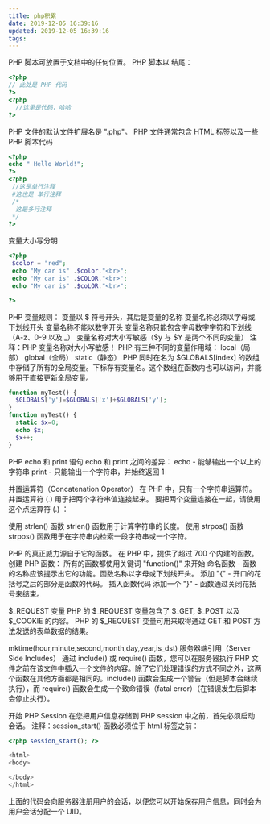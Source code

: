 ```yaml
---
title: php积累
date: 2019-12-05 16:39:16
updated: 2019-12-05 16:39:16
tags:
---
```


PHP 脚本可放置于文档中的任何位置。
PHP 脚本以 <?php 开头，以 ?> 结尾：

```php
<?php
// 此处是 PHP 代码
?>
<?php
  //这里是代码，哈哈
?>
```

PHP 文件的默认文件扩展名是 ".php"。
PHP 文件通常包含 HTML 标签以及一些 PHP 脚本代码

```php
<?php
echo " Hello World!";
?>
<?php
 //这是单行注释
 #这也是 单行注释
 /*
  这是多行注释
 */
?>
```

变量大小写分明

```php
<?php
 $color = "red";
 echo "My car is" .$color."<br>";
 echo "My car is" .$COLOR."<br>";
 echo "My car is" .$coLOR."<br>";

?>
```

PHP 变量规则：
变量以 $ 符号开头，其后是变量的名称
变量名称必须以字母或下划线开头
变量名称不能以数字开头
变量名称只能包含字母数字字符和下划线（A-z、0-9 以及 _）
变量名称对大小写敏感（$y 与 $Y 是两个不同的变量）
注释：PHP 变量名称对大小写敏感！
PHP 有三种不同的变量作用域：
local（局部）
global（全局）
static（静态）
PHP 同时在名为 $GLOBALS[index] 的数组中存储了所有的全局变量。下标存有变量名。这个数组在函数内也可以访问，并能够用于直接更新全局变量。

```php
function myTest() {
  $GLOBALS['y']=$GLOBALS['x']+$GLOBALS['y'];
}
function myTest() {
  static $x=0;
  echo $x;
  $x++;
}
```

PHP echo 和 print 语句
echo 和 print 之间的差异：
echo - 能够输出一个以上的字符串
print - 只能输出一个字符串，并始终返回 1

并置运算符（Concatenation Operator）
在 PHP 中，只有一个字符串运算符。
并置运算符 (.) 用于把两个字符串值连接起来。
要把两个变量连接在一起，请使用这个点运算符 (.) ：

使用 strlen() 函数
strlen() 函数用于计算字符串的长度。
使用 strpos() 函数
strpos() 函数用于在字符串内检索一段字符串或一个字符。

PHP 的真正威力源自于它的函数。
在 PHP 中，提供了超过 700 个内建的函数。
创建 PHP 函数：
所有的函数都使用关键词 "function()" 来开始
命名函数 - 函数的名称应该提示出它的功能。函数名称以字母或下划线开头。
添加 "{" - 开口的花括号之后的部分是函数的代码。
插入函数代码
添加一个 "}" - 函数通过关闭花括号来结束。

$_REQUEST 变量
PHP 的 $_REQUEST 变量包含了 $_GET, $_POST 以及 $_COOKIE 的内容。
PHP 的 $_REQUEST 变量可用来取得通过 GET 和 POST 方法发送的表单数据的结果。

mktime(hour,minute,second,month,day,year,is_dst)
服务器端引用（Server Side Includes）
通过 include() 或 require() 函数，您可以在服务器执行 PHP 文件之前在该文件中插入一个文件的内容。除了它们处理错误的方式不同之外，这两个函数在其他方面都是相同的。include() 函数会生成一个警告（但是脚本会继续执行），而 require() 函数会生成一个致命错误（fatal error）（在错误发生后脚本会停止执行）。

开始 PHP Session
在您把用户信息存储到 PHP session 中之前，首先必须启动会话。
注释：session_start() 函数必须位于 html 标签之前：

```php
<?php session_start(); ?>

<html>
<body>

</body>
</html>
```

上面的代码会向服务器注册用户的会话，以便您可以开始保存用户信息，同时会为用户会话分配一个 UID。
